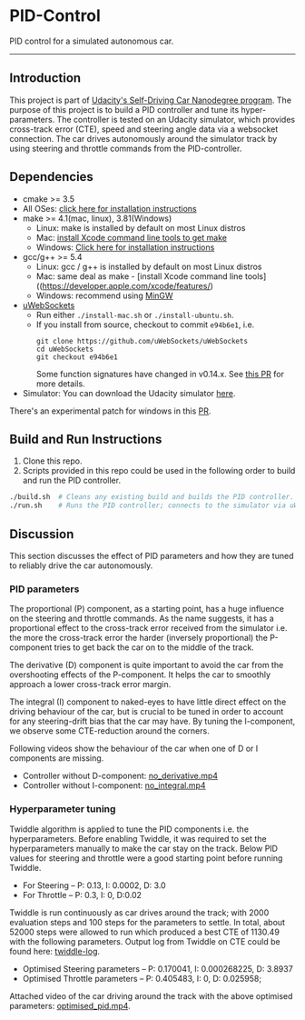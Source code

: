 # PID-Control

PID control for a simulated autonomous car.

---

## Introduction

This project is part of [Udacity's Self-Driving Car Nanodegree program](https://www.udacity.com/drive). The purpose of this project is to build
a PID controller and tune its hyper-parameters. The controller is tested on an
Udacity simulator, which provides cross-track error (CTE), speed and steering
angle data via a websocket connection. The car drives autonomously around the
simulator track by using steering and throttle commands from the PID-controller.

## Dependencies

* cmake >= 3.5
 * All OSes: [click here for installation instructions](https://cmake.org/install/)
* make >= 4.1(mac, linux), 3.81(Windows)
  * Linux: make is installed by default on most Linux distros
  * Mac: [install Xcode command line tools to get make](https://developer.apple.com/xcode/features/)
  * Windows: [Click here for installation instructions](http://gnuwin32.sourceforge.net/packages/make.htm)
* gcc/g++ >= 5.4
  * Linux: gcc / g++ is installed by default on most Linux distros
  * Mac: same deal as make - [install Xcode command line tools]((https://developer.apple.com/xcode/features/)
  * Windows: recommend using [MinGW](http://www.mingw.org/)
* [uWebSockets](https://github.com/uWebSockets/uWebSockets)
  * Run either `./install-mac.sh` or `./install-ubuntu.sh`.
  * If you install from source, checkout to commit `e94b6e1`, i.e.
    ```
    git clone https://github.com/uWebSockets/uWebSockets
    cd uWebSockets
    git checkout e94b6e1
    ```
    Some function signatures have changed in v0.14.x. See [this PR](https://github.com/udacity/CarND-MPC-Project/pull/3) for more details.
* Simulator: You can download the Udacity simulator [here](https://github.com/udacity/self-driving-car-sim/releases).

There's an experimental patch for windows in this [PR](https://github.com/udacity/CarND-PID-Control-Project/pull/3).

## Build and Run Instructions

1. Clone this repo.
2. Scripts provided in this repo could be used in the following order to build
and run the PID controller.

```bash
./build.sh  # Cleans any existing build and builds the PID controller.
./run.sh    # Runs the PID controller; connects to the simulator via uWebSockets.
```

## Discussion

This section discusses the effect of PID parameters and how they are tuned to
reliably drive the car autonomously.

### PID parameters

The proportional (P) component, as a starting point, has a huge influence on the
steering and throttle commands. As the name suggests, it has a proportional
effect to the cross-track error received from the simulator i.e. the more the
cross-track error the harder (inversely proportional) the P-component tries to
get back the car on to the middle of the track.

The derivative (D) component is quite important to avoid the car from
the overshooting effects of the P-component. It helps the car to smoothly
approach a lower cross-track error margin.

The integral (I) component to naked-eyes to have little direct effect on the
driving behaviour of the car, but is crucial to be tuned in order to account
for any steering-drift bias that the car may have. By tuning the I-component, we
observe some CTE-reduction around the corners.

Following videos show the behaviour of the car when one of D or I components
are missing.

* Controller without D-component:  [no_derivative.mp4](output_videos/no_derivative.mp4)
* Controller without I-component: [no_integral.mp4](output_videos/no_integral.mp4)

### Hyperparameter tuning

Twiddle algorithm is applied to tune the PID components i.e. the hyperparameters.
Before enabling Twiddle, it was required to set the hyperparameters manually to
make the car stay on the track. Below PID values for steering and throttle were
a good starting point before running Twiddle.

* For Steering – P: 0.13, I: 0.0002, D: 3.0
* For Throttle – P: 0.3, I: 0, D:0.02

Twiddle is run continuously as car drives around the track; with 2000 evaluation
steps and 100 steps for the parameters to settle. In total, about 52000 steps
were allowed to run which produced a best CTE of 1130.49 with the following
parameters. Output log from Twiddle on CTE could be found here:
[twiddle-log](twiddle_log.txt).

* Optimised Steering parameters – P: 0.170041, I: 0.000268225, D: 3.8937
* Optimised Throttle parameters – P: 0.405483, I: 0, D: 0.025958;

Attached video of the car driving around the track with the above optimised
parameters: [optimised_pid.mp4](output_videos/optimised_pid.mp4).
